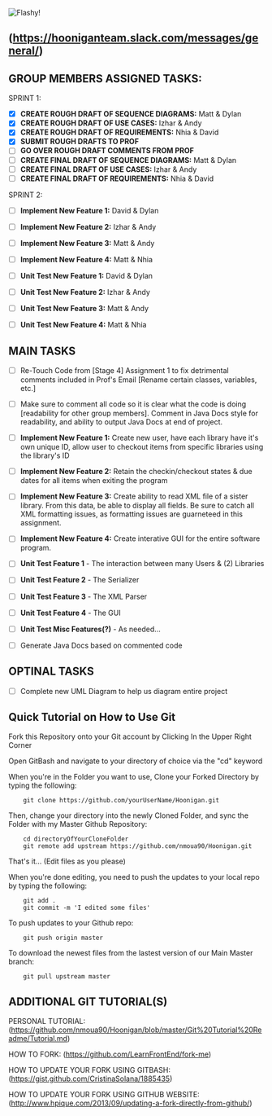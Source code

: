 ![Flashy!](http://i.picasion.com/gl/85/7hnh.gif)

(https://hooniganteam.slack.com/messages/general/)
------------------------------------------------------

GROUP MEMBERS ASSIGNED TASKS:
----------------------------
SPRINT 1:
- [X] **CREATE ROUGH DRAFT OF SEQUENCE DIAGRAMS:** Matt & Dylan 
- [X] **CREATE ROUGH DRAFT OF USE CASES:** Izhar & Andy 
- [X] **CREATE ROUGH DRAFT OF REQUIREMENTS:** Nhia & David
- [X] **SUBMIT ROUGH DRAFTS TO PROF**
- [ ] **GO OVER ROUGH DRAFT COMMENTS FROM PROF**
- [ ] **CREATE FINAL DRAFT OF SEQUENCE DIAGRAMS:** Matt & Dylan 
- [ ] **CREATE FINAL DRAFT OF USE CASES:** Izhar & Andy 
- [ ] **CREATE FINAL DRAFT OF REQUIREMENTS:** Nhia & David

SPRINT 2:
- [ ] **Implement New Feature 1:** David & Dylan 
- [ ] **Implement New Feature 2:** Izhar & Andy
- [ ] **Implement New Feature 3:** Matt & Andy
- [ ] **Implement New Feature 4:** Matt & Nhia

- [ ] **Unit Test New Feature 1:** David & Dylan 
- [ ] **Unit Test New Feature 2:** Izhar & Andy
- [ ] **Unit Test New Feature 3:** Matt & Andy
- [ ] **Unit Test New Feature 4:** Matt & Nhia

MAIN TASKS
----------
- [ ] Re-Touch Code from [Stage 4] Assignment 1 to fix detrimental comments included in Prof's Email [Rename certain classes, variables, etc.]
- [ ] Make sure to comment all code so it is clear what the code is doing [readability for other group members]. Comment in Java Docs style for readability, and ability to output Java Docs at end of project.

- [ ] **Implement New Feature 1:** Create new user, have each library have it's own unique ID, allow user to checkout items from specific libraries using the library's ID
- [ ] **Implement New Feature 2:** Retain the checkin/checkout states & due dates for all items when exiting the program
- [ ] **Implement New Feature 3:** Create ability to read XML file of a sister library. From this data, be able to display all fields. Be sure to catch all XML formatting issues, as formatting issues are guarneteed in this assignment.
- [ ] **Implement New Feature 4:** Create interative GUI for the entire software program.

- [ ] **Unit Test Feature 1** - The interaction between many Users & (2) Libraries
- [ ] **Unit Test Feature 2** - The Serializer
- [ ] **Unit Test Feature 3** - The XML Parser
- [ ] **Unit Test Feature 4** - The GUI
- [ ] **Unit Test Misc Features(?)** - As needed...

- [ ] Generate Java Docs based on commented code

OPTINAL TASKS
--------------
- [ ] Complete new UML Diagram to help us diagram entire project


Quick Tutorial on How to Use Git 
------------------------------------
Fork this Repository onto your Git account by Clicking In the Upper Right Corner
	
Open GitBash and navigate to your directory of choice via the "cd" keyword
	
When you're in the Folder you want to use, Clone your Forked Directory by typing the following:

		git clone https://github.com/yourUserName/Hoonigan.git
	
Then, change your directory into the newly Cloned Folder, and sync the Folder with my Master Github Repository:

		cd directoryOfYourCloneFolder
		git remote add upstream https://github.com/nmoua90/Hoonigan.git
	
That's it... (Edit files as you please)
	
When you're done editing, you need to push the updates to your local repo by typing the following:

		git add .
		git commit -m 'I edited some files'

To push updates to your Github repo:

		git push origin master
		
To download the newest files from the lastest version of our Main Master branch:

		git pull upstream master
		
ADDITIONAL GIT TUTORIAL(S)
----------
PERSONAL TUTORIAL:
(https://github.com/nmoua90/Hoonigan/blob/master/Git%20Tutorial%20Readme/Tutorial.md)

HOW TO FORK:
(https://github.com/LearnFrontEnd/fork-me)

HOW TO UPDATE YOUR FORK USING GITBASH:
(https://gist.github.com/CristinaSolana/1885435)

HOW TO UPDATE YOUR FORK USING GITHUB WEBSITE:
(http://www.hpique.com/2013/09/updating-a-fork-directly-from-github/)